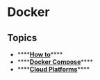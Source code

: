 # Docker

## Topics

* \*\*\*\*[**How to**](how-to.md)\*\*\*\*
* \*\*\*\*[**Docker Compose**](docker-compose.md)\*\*\*\*
* \*\*\*\*[**Cloud Platforms**](cloud-platforms.md)\*\*\*\*



